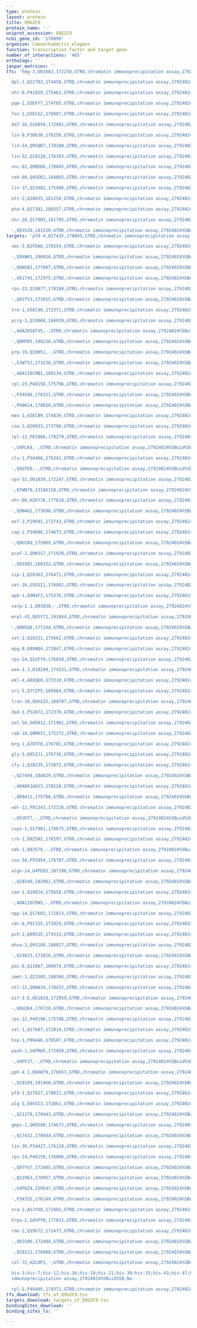 ```yaml
---
type: protein
layout: protein
title: Q9GZC9
protein_name: '-'
uniprot_accession: Q9GZC9
ncbi_gene_id: '178899'
organism: Caenorhabditis elegans
function: transcription factor and target gene
number_of_interactions: '465'
orthologs: ''
jaspar_matrices: ''
tfs: 'hmg-3,O01683,172250,GTRD,chromatin immunoprecipitation assay,27924024%5Buid%5D,No

  dpl-1,Q22703,174458,GTRD,chromatin immunoprecipitation assay,27924024%5Buid%5D,No

  nhr-6,P41829,175462,GTRD,chromatin immunoprecipitation assay,27924024%5Buid%5D,No

  pqm-1,G5EFY7,174705,GTRD,chromatin immunoprecipitation assay,27924024%5Buid%5D,No

  fos-1,G5ECG2,178987,GTRD,chromatin immunoprecipitation assay,27924024%5Buid%5D,No

  daf-16,O16850,172981,GTRD,chromatin immunoprecipitation assay,27924024%5Buid%5D,No

  lin-9,P30630,176256,GTRD,chromatin immunoprecipitation assay,27924024%5Buid%5D,No

  lin-54,Q95QD7,178280,GTRD,chromatin immunoprecipitation assay,27924024%5Buid%5D,No

  lin-52,Q10120,176393,GTRD,chromatin immunoprecipitation assay,27924024%5Buid%5D,No

  unc-62,Q9N5D6,178845,GTRD,chromatin immunoprecipitation assay,27924024%5Buid%5D,No

  ceh-60,Q45EK2,184803,GTRD,chromatin immunoprecipitation assay,27924024%5Buid%5D,No

  lin-37,Q23482,175986,GTRD,chromatin immunoprecipitation assay,27924024%5Buid%5D,No

  elt-2,Q10655,181250,GTRD,chromatin immunoprecipitation assay,27924024%5Buid%5D,No

  pha-4,Q17381,180357,GTRD,chromatin immunoprecipitation assay,27924024%5Buid%5D,No

  nhr-28,Q17905,181705,GTRD,chromatin immunoprecipitation assay,27924024%5Buid%5D,No

  -,Q93520,181520,GTRD,chromatin immunoprecipitation assay,27924024%5Buid%5D,No'
targets: 'pfd-4,Q17435,178045,GTRD,chromatin immunoprecipitation assay,27924024%5Buid%5D,No

  smc-3,B2FDA8,176559,GTRD,chromatin immunoprecipitation assay,27924024%5Buid%5D,No

  -,Q9XWK5,190016,GTRD,chromatin immunoprecipitation assay,27924024%5Buid%5D,No

  -,Q9N5B3,177097,GTRD,chromatin immunoprecipitation assay,27924024%5Buid%5D,No

  -,O61745,172975,GTRD,chromatin immunoprecipitation assay,27924024%5Buid%5D,No

  rps-23,Q19877,178188,GTRD,chromatin immunoprecipitation assay,27924024%5Buid%5D,No

  -,Q8ITV3,173655,GTRD,chromatin immunoprecipitation assay,27924024%5Buid%5D,No

  tre-1,G5EC40,172371,GTRD,chromatin immunoprecipitation assay,27924024%5Buid%5D,No

  pcrg-1,Q19060,184039,GTRD,chromatin immunoprecipitation assay,27924024%5Buid%5D,No

  -,A0A2K5ATV5,-,GTRD,chromatin immunoprecipitation assay,27924024%5Buid%5D,No

  -,Q8MYM3,180238,GTRD,chromatin immunoprecipitation assay,27924024%5Buid%5D,No

  prp-19,Q10051,-,GTRD,chromatin immunoprecipitation assay,27924024%5Buid%5D,No

  -,E3W753,173236,GTRD,chromatin immunoprecipitation assay,27924024%5Buid%5D,No

  -,A0A1I6CMB1,189134,GTRD,chromatin immunoprecipitation assay,27924024%5Buid%5D,No

  rpl-23,P48158,175796,GTRD,chromatin immunoprecipitation assay,27924024%5Buid%5D,No

  -,P34580,176321,GTRD,chromatin immunoprecipitation assay,27924024%5Buid%5D,No

  -,P40614,178020,GTRD,chromatin immunoprecipitation assay,27924024%5Buid%5D,No

  mex-1,G5ECB9,174836,GTRD,chromatin immunoprecipitation assay,27924024%5Buid%5D,No

  coa-3,Q20033,173796,GTRD,chromatin immunoprecipitation assay,27924024%5Buid%5D,No

  rpl-12,P61866,178279,GTRD,chromatin immunoprecipitation assay,27924024%5Buid%5D,No

  -,U4PLK4,-,GTRD,chromatin immunoprecipitation assay,27924024%5Buid%5D,No

  clu-1,P34466,176341,GTRD,chromatin immunoprecipitation assay,27924024%5Buid%5D,No

  -,Q9GTE0,-,GTRD,chromatin immunoprecipitation assay,27924024%5Buid%5D,No

  vps-51,O01839,172247,GTRD,chromatin immunoprecipitation assay,27924024%5Buid%5D,No

  -,B7WN78,13186158,GTRD,chromatin immunoprecipitation assay,27924024%5Buid%5D,No

  nhr-66,H2KYJ8,177618,GTRD,chromatin immunoprecipitation assay,27924024%5Buid%5D,No

  -,Q9N4U1,173696,GTRD,chromatin immunoprecipitation assay,27924024%5Buid%5D,No

  eef-2,P29691,172743,GTRD,chromatin immunoprecipitation assay,27924024%5Buid%5D,No

  cap-2,P34686,174673,GTRD,chromatin immunoprecipitation assay,27924024%5Buid%5D,No

  -,Q9U2A9,175069,GTRD,chromatin immunoprecipitation assay,27924024%5Buid%5D,No

  pcaf-1,Q9N3S7,171920,GTRD,chromatin immunoprecipitation assay,27924024%5Buid%5D,No

  -,Q95XD5,260252,GTRD,chromatin immunoprecipitation assay,27924024%5Buid%5D,No

  sip-1,Q20363,176471,GTRD,chromatin immunoprecipitation assay,27924024%5Buid%5D,No

  set-16,G5EGI1,176802,GTRD,chromatin immunoprecipitation assay,27924024%5Buid%5D,No

  apb-1,Q9N4F3,175376,GTRD,chromatin immunoprecipitation assay,27924024%5Buid%5D,No

  serp-1.1,Q93838,-,GTRD,chromatin immunoprecipitation assay,27924024%5Buid%5D,No

  mrpl-45,Q95Y71,191044,GTRD,chromatin immunoprecipitation assay,27924024%5Buid%5D,No

  -,Q9N580,177244,GTRD,chromatin immunoprecipitation assay,27924024%5Buid%5D,No

  set-2,Q18221,175662,GTRD,chromatin immunoprecipitation assay,27924024%5Buid%5D,No

  epg-8,Q9XWQ4,172847,GTRD,chromatin immunoprecipitation assay,27924024%5Buid%5D,No

  rps-24,Q1XFY9,176858,GTRD,chromatin immunoprecipitation assay,27924024%5Buid%5D,No

  wee-1.3,O18209,174531,GTRD,chromatin immunoprecipitation assay,27924024%5Buid%5D,No

  ekl-4,A8XQE0,173310,GTRD,chromatin immunoprecipitation assay,27924024%5Buid%5D,No

  sri-5,Q7YZP5,185064,GTRD,chromatin immunoprecipitation assay,27924024%5Buid%5D,No

  lron-10,Q9XX25,189707,GTRD,chromatin immunoprecipitation assay,27924024%5Buid%5D,No

  dad-1,P52872,172370,GTRD,chromatin immunoprecipitation assay,27924024%5Buid%5D,No

  nol-58,O45012,171901,GTRD,chromatin immunoprecipitation assay,27924024%5Buid%5D,No

  rab-18,Q8MXS1,175272,GTRD,chromatin immunoprecipitation assay,27924024%5Buid%5D,No

  mrg-1,A7DTF0,176702,GTRD,chromatin immunoprecipitation assay,27924024%5Buid%5D,No

  gly-5,Q95ZJ1,176736,GTRD,chromatin immunoprecipitation assay,27924024%5Buid%5D,No

  ify-1,Q18235,173872,GTRD,chromatin immunoprecipitation assay,27924024%5Buid%5D,No

  -,Q27494,184829,GTRD,chromatin immunoprecipitation assay,27924024%5Buid%5D,No

  -,A0A061ADV3,178228,GTRD,chromatin immunoprecipitation assay,27924024%5Buid%5D,No

  -,Q09411,175706,GTRD,chromatin immunoprecipitation assay,27924024%5Buid%5D,No

  wdr-12,P91343,172226,GTRD,chromatin immunoprecipitation assay,27924024%5Buid%5D,No

  -,Q5VKT7,-,GTRD,chromatin immunoprecipitation assay,27924024%5Buid%5D,No

  copz-1,O17901,174675,GTRD,chromatin immunoprecipitation assay,27924024%5Buid%5D,No

  crh-1,D0Z5N1,176597,GTRD,chromatin immunoprecipitation assay,27924024%5Buid%5D,No

  ndk-1,Q93576,-,GTRD,chromatin immunoprecipitation assay,27924024%5Buid%5D,No

  cox-5A,P55954,176707,GTRD,chromatin immunoprecipitation assay,27924024%5Buid%5D,No

  algn-14,U4PE03,187398,GTRD,chromatin immunoprecipitation assay,27924024%5Buid%5D,No

  -,Q18249,182961,GTRD,chromatin immunoprecipitation assay,27924024%5Buid%5D,No

  cee-1,Q19824,175658,GTRD,chromatin immunoprecipitation assay,27924024%5Buid%5D,No

  -,A0A1I6CMA5,-,GTRD,chromatin immunoprecipitation assay,27924024%5Buid%5D,No

  npp-14,Q17602,172813,GTRD,chromatin immunoprecipitation assay,27924024%5Buid%5D,No

  cdc-6,P91155,172029,GTRD,chromatin immunoprecipitation assay,27924024%5Buid%5D,No

  pch-2,Q09535,174313,GTRD,chromatin immunoprecipitation assay,27924024%5Buid%5D,No

  ahsa-1,Q93168,180017,GTRD,chromatin immunoprecipitation assay,27924024%5Buid%5D,No

  -,Q19833,173826,GTRD,chromatin immunoprecipitation assay,27924024%5Buid%5D,No

  pdi-6,Q11067,180974,GTRD,chromatin immunoprecipitation assay,27924024%5Buid%5D,No

  immt-1,Q22505,180566,GTRD,chromatin immunoprecipitation assay,27924024%5Buid%5D,No

  ntl-11,Q9NA34,178432,GTRD,chromatin immunoprecipitation assay,27924024%5Buid%5D,No

  eif-3.E,O61820,172959,GTRD,chromatin immunoprecipitation assay,27924024%5Buid%5D,No

  -,Q9U2K4,176728,GTRD,chromatin immunoprecipitation assay,27924024%5Buid%5D,No

  rps-12,P49196,175786,GTRD,chromatin immunoprecipitation assay,27924024%5Buid%5D,No

  cel-1,Q17607,172814,GTRD,chromatin immunoprecipitation assay,27924024%5Buid%5D,No

  hsp-1,P09446,178507,GTRD,chromatin immunoprecipitation assay,27924024%5Buid%5D,No

  pash-1,U4PRH5,172950,GTRD,chromatin immunoprecipitation assay,27924024%5Buid%5D,No

  -,U4PF27,-,GTRD,chromatin immunoprecipitation assay,27924024%5Buid%5D,No

  pph-4.1,Q9XW79,176657,GTRD,chromatin immunoprecipitation assay,27924024%5Buid%5D,No

  -,Q19109,181460,GTRD,chromatin immunoprecipitation assay,27924024%5Buid%5D,No

  pfd-1,Q17827,178021,GTRD,chromatin immunoprecipitation assay,27924024%5Buid%5D,No

  alg-5,Q9XVI3,172861,GTRD,chromatin immunoprecipitation assay,27924024%5Buid%5D,No

  -,Q21278,179443,GTRD,chromatin immunoprecipitation assay,27924024%5Buid%5D,No

  gmps-1,Q09580,174672,GTRD,chromatin immunoprecipitation assay,27924024%5Buid%5D,No

  -,Q17432,178044,GTRD,chromatin immunoprecipitation assay,27924024%5Buid%5D,No

  lin-36,P34427,176128,GTRD,chromatin immunoprecipitation assay,27924024%5Buid%5D,No

  rps-14,P48150,176006,GTRD,chromatin immunoprecipitation assay,27924024%5Buid%5D,No

  -,Q9TYV7,172405,GTRD,chromatin immunoprecipitation assay,27924024%5Buid%5D,No

  -,Q22963,178957,GTRD,chromatin immunoprecipitation assay,27924024%5Buid%5D,No

  -,U4PQZ4,259547,GTRD,chromatin immunoprecipitation assay,27924024%5Buid%5D,No

  -,P34335,176149,GTRD,chromatin immunoprecipitation assay,27924024%5Buid%5D,No

  nra-2,A5JYX8,172803,GTRD,chromatin immunoprecipitation assay,27924024%5Buid%5D,No

  hrpu-2,G4SPY0,177011,GTRD,chromatin immunoprecipitation assay,27924024%5Buid%5D,No

  rde-2,Q19672,172473,GTRD,chromatin immunoprecipitation assay,27924024%5Buid%5D,No

  -,O01506,172404,GTRD,chromatin immunoprecipitation assay,27924024%5Buid%5D,No

  -,Q20122,176008,GTRD,chromatin immunoprecipitation assay,27924024%5Buid%5D,No

  col-72,H2L0P1,-,GTRD,chromatin immunoprecipitation assay,27924024%5Buid%5D,No

  his-3;his-7;his-12;his-16;his-19;his-21;his-30;his-33;his-43;his-47;his-51;his-53;his-57;his-61;his-65;his-68,P09588,172860;175025;175028;175034;177521;178048;178056;179261;179265;180073;184112;186671;191669;191676;191678;259800,GTRD,chromatin
  immunoprecipitation assay,27924024%5Buid%5D,No

  rpl-5,P49405,174371,GTRD,chromatin immunoprecipitation assay,27924024%5Buid%5D,No'
tfs_download: tfs_of_Q9GZC9.tsv
targets_download: targets_of_Q9GZC9.tsv
bindingSites_download: ''
binding_sites_ls: ''

---
```

